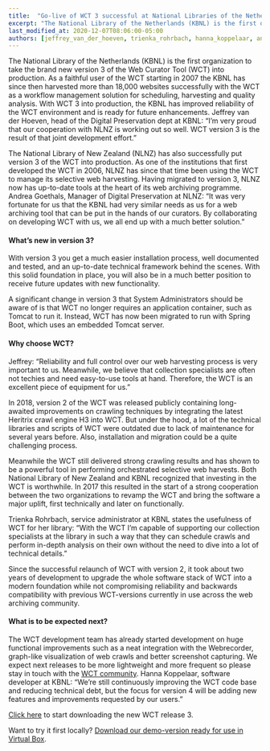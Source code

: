 ```yaml
---
title:  "Go-live of WCT 3 successful at National Libraries of the Netherlands and New Zealand"
excerpt: "The National Library of the Netherlands (KBNL) is the first organization to take the brand new version 3 of the Web Curator Tool (WCT) into production."
last_modified_at: 2020-12-07T08:06:00-05:00
authors: [jeffrey_van_der_hoeven, trienka_rohrbach, hanna_koppelaar, andrea_goethals]
---
```


The National Library of the Netherlands (KBNL) is the first organization to take the brand new version 3 of the Web Curator Tool (WCT) into production. As a faithful user of the WCT starting in 2007 the KBNL has since then harvested more than 18,000 websites successfully with the WCT as a workflow management solution for scheduling, harvesting and quality analysis. With WCT 3 into production, the KBNL has improved reliability of the WCT environment and is ready for future enhancements. Jeffrey van der Hoeven, head of the Digital Preservation dept at KBNL: “I’m very proud that our cooperation with NLNZ is working out so well. WCT version 3 is the result of that joint development effort.”

The National Library of New Zealand (NLNZ) has also successfully put version 3 of the WCT into production. As one of the institutions that first developed the WCT in 2006, NLNZ has since that time been using the WCT to manage its selective web harvesting. Having migrated to version 3, NLNZ now has up-to-date tools at the heart of its web archiving programme. Andrea Goethals, Manager of Digital Preservation at NLNZ: “It was very fortunate for us that the KBNL had very similar needs as us for a web archiving tool that can be put in the hands of our curators. By collaborating on developing WCT with us, we all end up with a much better solution.”

#### What’s new in version 3?

With version 3 you get a much easier installation process, well documented and tested, and an up-to-date technical framework behind the scenes. With this solid foundation in place, you will also be in a much better position to receive future updates with new functionality.

A significant change in version 3 that System Administrators should be aware of is that WCT no longer requires an application container, such as Tomcat to run it. Instead, WCT has now been migrated to run with Spring Boot, which uses an embedded Tomcat server. 

#### Why choose WCT?

Jeffrey: “Reliability and full control over our web harvesting process is very important to us. Meanwhile, we believe that collection specialists are often not techies and need easy-to-use tools at hand. Therefore, the WCT is an excellent piece of equipment for us.”

In 2018, version 2 of the WCT was released publicly containing long-awaited improvements on crawling techniques by integrating the latest Heritrix crawl engine H3 into WCT. But under the hood, a lot of the technical libraries and scripts of WCT were outdated due to lack of maintenance for several years before. Also, installation and migration could be a quite challenging process.

Meanwhile the WCT still delivered strong crawling results and has shown to be a powerful tool in performing orchestrated selective web harvests. Both National Library of New Zealand and KBNL recognized that investing in the WCT is worthwhile. In 2017 this resulted in the start of a strong cooperation between the two organizations to revamp the WCT and bring the software a major uplift, first technically and later on functionally.

Trienka Rohrbach, service administrator at KBNL states the usefulness of WCT for her library: “With the WCT I’m capable of supporting our collection specialists at the library in such a way that they can schedule crawls and perform in-depth analysis on their own without the need to dive into a lot of technical details.”

Since the successful relaunch of WCT with version 2, it took about two years of development to upgrade the whole software stack of WCT into a modern foundation while not compromising reliability and backwards compatibility with previous WCT-versions currently in use across the web archiving community.

#### What is to be expected next?
The WCT development team has already started development on huge functional improvements such as a neat integration with the Webrecorder, graph-like visualization of web crawls and better screenshot capturing. We expect next releases to be more lightweight and more frequent so please stay in touch with the [WCT community](https://webcuratortool.org/about/collaboration). Hanna Koppelaar, software developer at KBNL: “We’re still continuously improving the WCT code base and reducing technical debt, but the focus for version 4 will be adding new features and improvements requested by our users.”

[Click here](https://webcuratortool.readthedocs.io/en/latest/guides/quick-start-guide.html#installation) to start downloading the new WCT release 3.

Want to try it first locally? [Download our demo-version ready for use in Virtual Box](https://webcuratortool.org/guide/).
